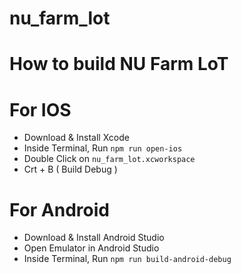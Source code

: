 # nu_farm_lot

# How to build NU Farm LoT
# For IOS
+ Download & Install Xcode 
+ Inside Terminal, Run `npm run open-ios`
+ Double Click on `nu_farm_lot.xcworkspace`
+ Crt + B ( Build Debug )
# For Android
+ Download & Install Android Studio
+ Open Emulator in Android Studio
+ Inside Terminal, Run `npm run build-android-debug`
